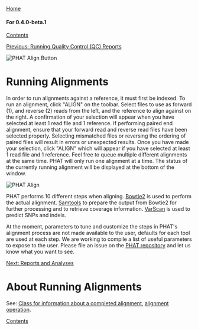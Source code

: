 [Home](https://chgibb.github.io/PHATDocs/)

#### For 0.4.0-beta.1
[Contents](https://chgibb.github.io/PHATDocs/docs/releases/0.4.0-beta.1/home)

[Previous: Running Quality Control (QC) Reports](https://chgibb.github.io/PHATDocs/docs/releases/0.4.0-beta.1/QCReports)

![PHAT Align Button](https://chgibb.github.io//PHATDocs/docs/releases/0.4.0-beta.1/AlignButton.png)

# Running Alignments
In order to run alignments against a reference, it must first be indexed. To run an alignment, click "ALIGN" on the toolbar. Select files to use as forward (1), and reverse (2) reads from the left, and the reference to align against on the right. A confirmation of your selection will appear when you have selected at least 1 read file and 1 reference. If performing paired end alignment, ensure that your forward read and reverse read files have been selected properly. Selecting mismatched files or reversing the ordering of paired files will result in errors or unexpected results. Once you have made your selection, click "ALIGN" which will appear if you have selected at least 1 read file and 1 reference. Feel free to queue multiple different alignments at the same time. PHAT will only run one alignment at a time. The status of the currently running alignment will be displayed at the bottom of the window.

![PHAT Align](https://chgibb.github.io//PHATDocs/docs/releases/0.4.0-beta.1/AlignSelected.png)

PHAT performs 10 different steps when aligning. [Bowtie2](http://bowtie-bio.sourceforge.net/bowtie2/index.shtml) is used to perform the actual alignment. [Samtools](http://www.htslib.org/doc/samtools.html) to prepare the output from Bowtie2 for further processing and to retrieve coverage information. [VarScan](http://dkoboldt.github.io/varscan/) is used to predict SNPs and indels.

At the moment, parameters to tune and customize the steps in PHAT's alignment process are not made available to the user, defaults for each tool are used at each step. We are working to compile a list of useful parameters to expose to the user. Please file an issue on the [PHAT repository](https://github.com/chgibb/PHAT) and let us know what you want to see.

[Next: Reports and Analyses](https://chgibb.github.io/PHATDocs/docs/releases/0.4.0-beta.1/reportsAndAnalyses)

# About Running Alignments
See: [Class for information about a completed alignment](https://github.com/chgibb/PHAT/blob/0.4.0-beta.1/src/req/alignData.ts), [alignment operation](https://github.com/chgibb/PHAT/blob/0.4.0-beta.1/src/req/operations/RunAlignment.ts).

[Contents](https://chgibb.github.io/PHATDocs/docs/releases/0.4.0-beta.1/home)
